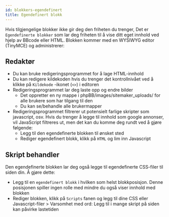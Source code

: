 ```yaml
---
id: blokkers-egendefinert
title: Egendefinert blokk
---
```


Hvis tilgjengelige blokker ikke gir deg den friheten du trenger, Det er `Egendefinerte blokker` som lar deg friheten til å vise ditt eget innhold ved hjelp av BBcode eller HTML. Blokken kommer med en WYSIWYG editor (TinyMCE) og administrerer:

## Redaktør

- Du kan bruke redigeringsprogrammet for å lage HTML-innhold
- Du kan redigere kildekoden hvis du trenger det kontrollnivået ved å klikke på `Kildekode` -ikonet (`<>`) i editoren
- Redigeringsprogrammet lar deg laste opp og endre bilder 
    - Det oppretter en ny mappe i phpBB/images/sitemaker_uploads/ for alle brukere som har tilgang til den
    - Du kan se/behandle alle brukermapper
- Redigeringsprogrammet filtrerer ut potensielt farlige skripter som javascript, osv. Hvis du trenger å legge til innhold som google annonser, vil JavaScript filtreres ut, men det kan du komme deg rundt ved å gjøre følgende: 
    - Legg til den egendefinerte blokken til ønsket sted
    - Rediger egendefinert blokk, klikk på `HTML` og lim inn Javascript

## Skript behandler

Den egendefinerte blokken lar deg også legge til egendefinerte CSS-filer til siden din. Å gjøre dette:

- Legg til en `egendefinert blokk` i hvilken som helst blokkposisjon. Denne posisjonen spiller ingen rolle med mindre du også viser innhold med blokken
- Rediger blokken, klikk på `Scripts` fanen og legg til dine CSS eller Javascript-filer > Varsomhet med ord: Legg til i mange skript på siden kan påvirke lastetiden